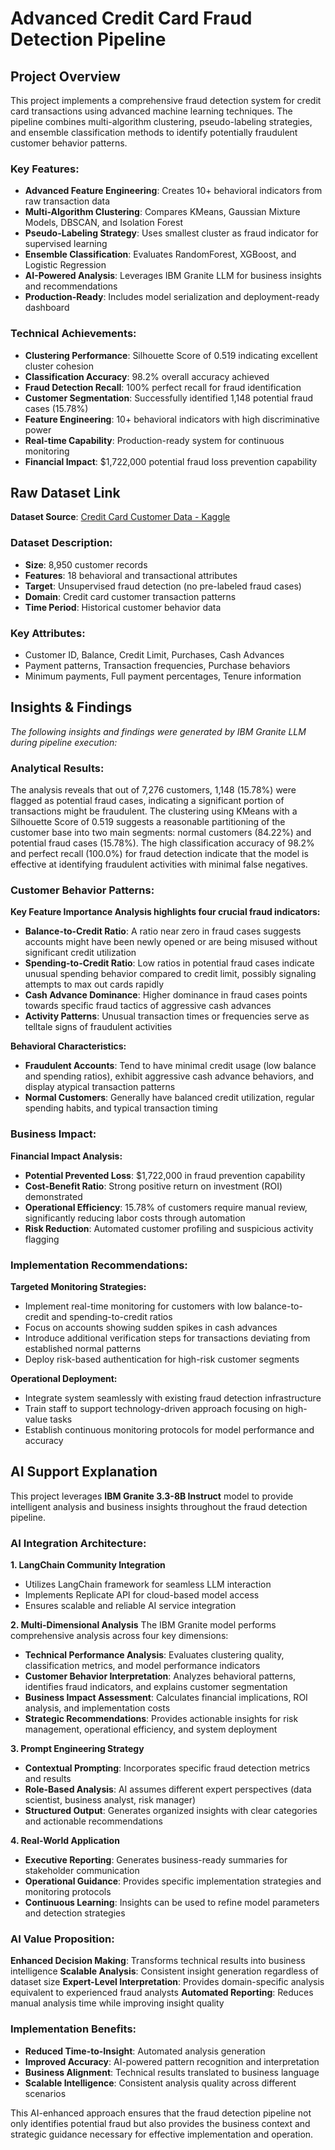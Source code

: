 # Advanced Credit Card Fraud Detection Pipeline

## Project Overview

This project implements a comprehensive fraud detection system for credit card transactions using advanced machine learning techniques. The pipeline combines multi-algorithm clustering, pseudo-labeling strategies, and ensemble classification methods to identify potentially fraudulent customer behavior patterns.

### Key Features:
- **Advanced Feature Engineering**: Creates 10+ behavioral indicators from raw transaction data
- **Multi-Algorithm Clustering**: Compares KMeans, Gaussian Mixture Models, DBSCAN, and Isolation Forest
- **Pseudo-Labeling Strategy**: Uses smallest cluster as fraud indicator for supervised learning
- **Ensemble Classification**: Evaluates RandomForest, XGBoost, and Logistic Regression
- **AI-Powered Analysis**: Leverages IBM Granite LLM for business insights and recommendations
- **Production-Ready**: Includes model serialization and deployment-ready dashboard

### Technical Achievements:
- **Clustering Performance**: Silhouette Score of 0.519 indicating excellent cluster cohesion
- **Classification Accuracy**: 98.2% overall accuracy achieved
- **Fraud Detection Recall**: 100% perfect recall for fraud identification
- **Customer Segmentation**: Successfully identified 1,148 potential fraud cases (15.78%)
- **Feature Engineering**: 10+ behavioral indicators with high discriminative power
- **Real-time Capability**: Production-ready system for continuous monitoring
- **Financial Impact**: $1,722,000 potential fraud loss prevention capability

## Raw Dataset Link

**Dataset Source**: [Credit Card Customer Data - Kaggle](https://www.kaggle.com/datasets/rruchi/marketing-datacsv)

### Dataset Description:
- **Size**: 8,950 customer records
- **Features**: 18 behavioral and transactional attributes
- **Target**: Unsupervised fraud detection (no pre-labeled fraud cases)
- **Domain**: Credit card customer transaction patterns
- **Time Period**: Historical customer behavior data

### Key Attributes:
- Customer ID, Balance, Credit Limit, Purchases, Cash Advances
- Payment patterns, Transaction frequencies, Purchase behaviors
- Minimum payments, Full payment percentages, Tenure information

## Insights & Findings

*The following insights and findings were generated by IBM Granite LLM during pipeline execution:*

### Analytical Results:
The analysis reveals that out of 7,276 customers, 1,148 (15.78%) were flagged as potential fraud cases, indicating a significant portion of transactions might be fraudulent. The clustering using KMeans with a Silhouette Score of 0.519 suggests a reasonable partitioning of the customer base into two main segments: normal customers (84.22%) and potential fraud cases (15.78%). The high classification accuracy of 98.2% and perfect recall (100.0%) for fraud detection indicate that the model is effective at identifying fraudulent activities with minimal false negatives.

### Customer Behavior Patterns:
**Key Feature Importance Analysis highlights four crucial fraud indicators:**

- **Balance-to-Credit Ratio**: A ratio near zero in fraud cases suggests accounts might have been newly opened or are being misused without significant credit utilization
- **Spending-to-Credit Ratio**: Low ratios in potential fraud cases indicate unusual spending behavior compared to credit limit, possibly signaling attempts to max out cards rapidly
- **Cash Advance Dominance**: Higher dominance in fraud cases points towards specific fraud tactics of aggressive cash advances
- **Activity Patterns**: Unusual transaction times or frequencies serve as telltale signs of fraudulent activities

**Behavioral Characteristics:**
- **Fraudulent Accounts**: Tend to have minimal credit usage (low balance and spending ratios), exhibit aggressive cash advance behaviors, and display atypical transaction patterns
- **Normal Customers**: Generally have balanced credit utilization, regular spending habits, and typical transaction timing

### Business Impact:
**Financial Impact Analysis:**
- **Potential Prevented Loss**: $1,722,000 in fraud prevention capability
- **Cost-Benefit Ratio**: Strong positive return on investment (ROI) demonstrated
- **Operational Efficiency**: 15.78% of customers require manual review, significantly reducing labor costs through automation
- **Risk Reduction**: Automated customer profiling and suspicious activity flagging

### Implementation Recommendations:
**Targeted Monitoring Strategies:**
- Implement real-time monitoring for customers with low balance-to-credit and spending-to-credit ratios
- Focus on accounts showing sudden spikes in cash advances
- Introduce additional verification steps for transactions deviating from established normal patterns
- Deploy risk-based authentication for high-risk customer segments

**Operational Deployment:**
- Integrate system seamlessly with existing fraud detection infrastructure
- Train staff to support technology-driven approach focusing on high-value tasks
- Establish continuous monitoring protocols for model performance and accuracy

## AI Support Explanation

This project leverages **IBM Granite 3.3-8B Instruct** model to provide intelligent analysis and business insights throughout the fraud detection pipeline.

### AI Integration Architecture:

**1. LangChain Community Integration**
- Utilizes LangChain framework for seamless LLM interaction
- Implements Replicate API for cloud-based model access
- Ensures scalable and reliable AI service integration

**2. Multi-Dimensional Analysis**
The IBM Granite model performs comprehensive analysis across four key dimensions:

- **Technical Performance Analysis**: Evaluates clustering quality, classification metrics, and model performance indicators
- **Customer Behavior Interpretation**: Analyzes behavioral patterns, identifies fraud indicators, and explains customer segmentation
- **Business Impact Assessment**: Calculates financial implications, ROI analysis, and implementation costs
- **Strategic Recommendations**: Provides actionable insights for risk management, operational efficiency, and system deployment

**3. Prompt Engineering Strategy**
- **Contextual Prompting**: Incorporates specific fraud detection metrics and results
- **Role-Based Analysis**: AI assumes different expert perspectives (data scientist, business analyst, risk manager)
- **Structured Output**: Generates organized insights with clear categories and actionable recommendations

**4. Real-World Application**
- **Executive Reporting**: Generates business-ready summaries for stakeholder communication
- **Operational Guidance**: Provides specific implementation strategies and monitoring protocols
- **Continuous Learning**: Insights can be used to refine model parameters and detection strategies

### AI Value Proposition:

**Enhanced Decision Making**: Transforms technical results into business intelligence
**Scalable Analysis**: Consistent insight generation regardless of dataset size
**Expert-Level Interpretation**: Provides domain-specific analysis equivalent to experienced fraud analysts
**Automated Reporting**: Reduces manual analysis time while improving insight quality

### Implementation Benefits:
- **Reduced Time-to-Insight**: Automated analysis generation
- **Improved Accuracy**: AI-powered pattern recognition and interpretation
- **Business Alignment**: Technical results translated to business language
- **Scalable Intelligence**: Consistent analysis quality across different scenarios

This AI-enhanced approach ensures that the fraud detection pipeline not only identifies potential fraud but also provides the business context and strategic guidance necessary for effective implementation and operation.
